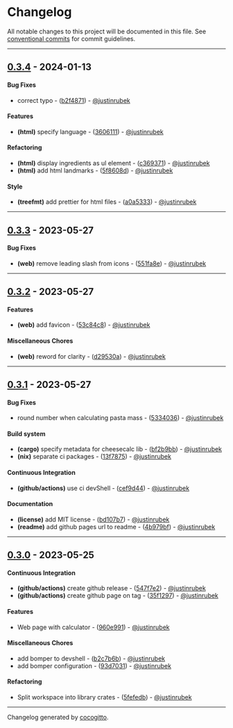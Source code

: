 # Changelog
All notable changes to this project will be documented in this file. See [conventional commits](https://www.conventionalcommits.org/) for commit guidelines.

- - -
## [0.3.4](https://github.com/justinrubek/cheesecalc/compare/0.3.3..0.3.4) - 2024-01-13
#### Bug Fixes
- correct typo - ([b2f4871](https://github.com/justinrubek/cheesecalc/commit/b2f4871711bc99b382a6dc8c6c241668c27fe198)) - [@justinrubek](https://github.com/justinrubek)
#### Features
- **(html)** specify language - ([3606111](https://github.com/justinrubek/cheesecalc/commit/36061111a5f920d2768c6bce59a36288371d1aee)) - [@justinrubek](https://github.com/justinrubek)
#### Refactoring
- **(html)** display ingredients as ul element - ([c369371](https://github.com/justinrubek/cheesecalc/commit/c369371dd32973aeb7f53c7112a921ac2ae5a6e7)) - [@justinrubek](https://github.com/justinrubek)
- **(html)** add html landmarks - ([5f8608d](https://github.com/justinrubek/cheesecalc/commit/5f8608dbcac70cb9b36d88a42f6df73e93b5972c)) - [@justinrubek](https://github.com/justinrubek)
#### Style
- **(treefmt)** add prettier for html files - ([a0a5333](https://github.com/justinrubek/cheesecalc/commit/a0a5333b79c491974f2a7f6a10fb0110630c6ef3)) - [@justinrubek](https://github.com/justinrubek)

- - -

## [0.3.3](https://github.com/justinrubek/cheesecalc/compare/0.3.2..0.3.3) - 2023-05-27
#### Bug Fixes
- **(web)** remove leading slash from icons - ([551fa8e](https://github.com/justinrubek/cheesecalc/commit/551fa8efbbd5a745a46a0482ecc57f45411adfea)) - [@justinrubek](https://github.com/justinrubek)

- - -

## [0.3.2](https://github.com/justinrubek/cheesecalc/compare/0.3.1..0.3.2) - 2023-05-27
#### Features
- **(web)** add favicon - ([53c84c8](https://github.com/justinrubek/cheesecalc/commit/53c84c88918cf98a97af2a8d9ea07cf9a66ba905)) - [@justinrubek](https://github.com/justinrubek)
#### Miscellaneous Chores
- **(web)** reword for clarity - ([d29530a](https://github.com/justinrubek/cheesecalc/commit/d29530a326a33a7e5ad278d82ab4c2be86027cbe)) - [@justinrubek](https://github.com/justinrubek)

- - -

## [0.3.1](https://github.com/justinrubek/cheesecalc/compare/0.3.0..0.3.1) - 2023-05-27
#### Bug Fixes
- round number when calculating pasta mass - ([5334036](https://github.com/justinrubek/cheesecalc/commit/53340364455b276c1455db2a3853e95c70d2ef28)) - [@justinrubek](https://github.com/justinrubek)
#### Build system
- **(cargo)** specify metadata for cheesecalc lib - ([bf2b9bb](https://github.com/justinrubek/cheesecalc/commit/bf2b9bb202ec27fc613151b8bc3bdff2db3c32a1)) - [@justinrubek](https://github.com/justinrubek)
- **(nix)** separate ci packages - ([13f7875](https://github.com/justinrubek/cheesecalc/commit/13f7875d98ca347745aaea374faba44e500b9b46)) - [@justinrubek](https://github.com/justinrubek)
#### Continuous Integration
- **(github/actions)** use ci devShell - ([cef9d44](https://github.com/justinrubek/cheesecalc/commit/cef9d44eec7734984f11811eb72336992f729d6e)) - [@justinrubek](https://github.com/justinrubek)
#### Documentation
- **(license)** add MIT license - ([bd107b7](https://github.com/justinrubek/cheesecalc/commit/bd107b7adf90d6097177582847086eb9c161fc9f)) - [@justinrubek](https://github.com/justinrubek)
- **(readme)** add github pages url to readme - ([4b979bf](https://github.com/justinrubek/cheesecalc/commit/4b979bf2a9d546b5d9e08a19fd187591af15add0)) - [@justinrubek](https://github.com/justinrubek)

- - -

## [0.3.0](https://github.com/justinrubek/cheesecalc/compare/0.2.1..0.3.0) - 2023-05-25
#### Continuous Integration
- **(github/actions)** create github release - ([547f7e2](https://github.com/justinrubek/cheesecalc/commit/547f7e2a2a1d12f75641cb7e084a24d64650ba6c)) - [@justinrubek](https://github.com/justinrubek)
- **(github/actions)** create github page on tag - ([35f1297](https://github.com/justinrubek/cheesecalc/commit/35f1297541d9c71847a7af7381e6a7e5d5667c33)) - [@justinrubek](https://github.com/justinrubek)
#### Features
- Web page with calculator - ([960e991](https://github.com/justinrubek/cheesecalc/commit/960e991103e6acd16ff66b6f224f31eabe069294)) - [@justinrubek](https://github.com/justinrubek)
#### Miscellaneous Chores
- add bomper to devshell - ([b2c7b6b](https://github.com/justinrubek/cheesecalc/commit/b2c7b6bc0aa385c92a19df643cb906dd1fa9bc28)) - [@justinrubek](https://github.com/justinrubek)
- add bomper configuration - ([93d7031](https://github.com/justinrubek/cheesecalc/commit/93d70316b2ea6883c7a6b205805367b3d514aa37)) - [@justinrubek](https://github.com/justinrubek)
#### Refactoring
- Split workspace into library crates - ([5fefedb](https://github.com/justinrubek/cheesecalc/commit/5fefedb149011ec816e66f6a178b855e3e49ca9b)) - [@justinrubek](https://github.com/justinrubek)

- - -

Changelog generated by [cocogitto](https://github.com/cocogitto/cocogitto).